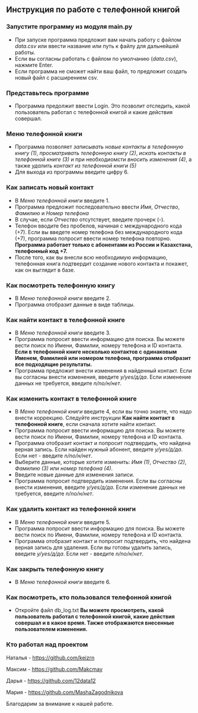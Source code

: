 ## Инструкция по работе с телефонной книгой

### Запустите программу из модуля main.py
- При запуске программа предложит вам начать работу с файлом *data.csv* или ввести название или путь к файлу для дальнейшей работы. 
- Если вы согласны работать с файлом по умолчанию (*data.csv*), нажмите Enter. 
- Если программа не сможет найти ваш файл, то предложит создать новый файл с расширением csv. 
### Представьтесь программе 
- Программа предолжит ввести Login. Это позволит отследить, какой пользователь работал с телефонной книгой и какие действия совершал.
### Меню телефонной книги
- Программа позволяет *записывать новые контакты в телефонную книгу (1)*, *просматривать телефонную книгу (2)*, *искать контакты в телефонной книге (3)* и при необходиомсти *вносить изменения (4)*, а также *удалить контакт из телефонной книги (5)*
- Для выхода из программы введите цифру 6.
### Как записать новый контакт 
- В *Меню телефонной книги* введите 1. 
- Программа предложит последовательно ввести *Имя*, *Отчество*, *Фамилию* и *Номер телефона* 
- В случае, если *Отчество* отсутствует, введите прочерк (-).
- Телефон вводите без пробелов, начиная с международного кода (+7). Если вы введете номер телефона без международного кода (+7), программа попросит ввести номер телефона повторно.
**Программа работает только с абонентами из России и Казахстана, телефонный код +7.** 
- После того, как вы внесли всю необходимую информацию, телефонная книга подтвердит создание нового контакта и покажет, как он выглядит в базе. 
### Как посмотреть телефонную книгу 
- В *Меню телефонной книги* введите 2. 
- Программа отобразит данные в виде таблицы. 
### Как найти контакт в телефонной книге
- В *Меню телефонной книги* введите 3. 
- Программа попросит ввести информацию для поиска. Вы можете вести поиск по Имени, Фамилии, номеру телефона и ID контакта. **Если в телефонной книге несколько контактов с одинаковым Именем, Фамилией или номером телефона, программа отобразит все подходящие результаты.** 
- Программа предложит внести изменения в найденный контакт. Если вы согласны внести изменения, введите *y/yes/д/да*. Если изменение данных не требуется, введите *n/no/н/нет*. 

### Как изменить контакт в телефонной книге 
- В *Меню телефонной книги* введите 4, если вы точно знаете, что надо внести коррекцию. Следуйте инструкции **Как найти контакт в телефонной книге**, если сначала хотите найти контакт.
- Программа попросит ввести информацию для поиска. Вы можете вести поиск по Имени, Фамилии, номеру телефона и ID контакта. 
- Программа отобразит контакт и попросит подтвердить, что найдена верная запись. Если найден нужный абонент, введите *y/yes/д/да*. Если нет - введите *n/no/н/нет*. 
- Выберите данные, которые хотите изменить: *Имя (1)*, *Отчество (2)*, *Фамилию (3)* или *номер телефона (4)*. 
- Введите новые данные для изменения записи. 
- Программа попросит подтвердить изменения. Если вы согласны внести изменения, введите *y/yes/д/да*. Если изменение данных не требуется, введите *n/no/н/нет*. 
### Как удалить контакт из телефонной книги
- В *Меню телефонной книги* введите 5.
- Программа попросит ввести информацию для поиска. Вы можете вести поиск по Имени, Фамилии, номеру телефона и ID контакта. 
- Программа отобразит контакт и попросит подтвердить, что найдена верная запись для удаления. Если вы готовы удалить запись, введите *y/yes/д/да*. Если нет - введите *n/no/н/нет*.
### Как закрыть телефонную книгу 
-  В *Меню телефонной книги* введите 6.
### Как посмотреть, кто пользовался телефонной книгой 
- Откройте файл db_log.txt 
**Вы можете просмотреть, какой пользователь работал с телефонной книгой, какие действия совершал и в какое время. Также отображаются внесенные пользователем изменения.** 

### Кто работал над проектом
Наталья -  https://github.com/keizrn

Максим -  https://github.com/Makcmay

Дарья - https://github.com/12data12 

Мария - https://github.com/MashaZagodnikova

Благодарим за внимание к нашей работе.